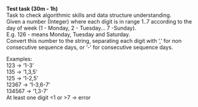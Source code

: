 **Test task (30m - 1h)**  
Task to check algorithmic skills and data structure
understanding.  
Given a number (Integer) where each digit is in range
1..7 according to the day of week (1 - Monday, 2 -
Tuesday... 7 -Sunday).  
E.g. 126 - means Monday, Tuesday and Saturday.  
Convert this number to the string, separating each digit
with ‘,’ for non consecutive sequence days, or ‘-’ for
consecutive sequence days.  

Examples:  
123 -> ‘1-3’  
135 -> ‘1,3,5’  
125 -> ‘1-2,5’  
12367 -> ‘1-3,6-7’  
134567 -> ‘1,3-7’  
At least one digit <1 or >7 -> error